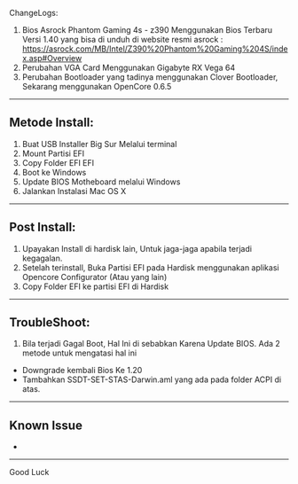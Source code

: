 ChangeLogs:
1. Bios Asrock Phantom Gaming 4s - z390 Menggunakan Bios Terbaru Versi 1.40 yang bisa di unduh di website resmi asrock : https://asrock.com/MB/Intel/Z390%20Phantom%20Gaming%204S/index.asp#Overview
2. Perubahan VGA Card Menggunakan Gigabyte RX Vega 64
3. Perubahan Bootloader yang tadinya menggunakan Clover Bootloader, Sekarang menggunakan OpenCore 0.6.5

---

## Metode Install:
1. Buat USB Installer Big Sur Melalui terminal
2. Mount Partisi EFI
3. Copy Folder EFI EFI
4. Boot ke Windows
5. Update BIOS Motheboard melalui Windows
6. Jalankan Instalasi Mac OS X

---

## Post Install:
1. Upayakan Install di hardisk lain, Untuk jaga-jaga apabila terjadi kegagalan.
1. Setelah terinstall, Buka Partisi EFI pada Hardisk menggunakan aplikasi Opencore Configurator (Atau yang lain)
2. Copy Folder EFI ke partisi EFI di Hardisk

---

## TroubleShoot:
1. Bila terjadi Gagal Boot, Hal Ini di sebabkan Karena Update BIOS. Ada 2 metode untuk mengatasi hal ini
  - Downgrade kembali Bios Ke 1.20
  - Tambahkan SSDT-SET-STAS-Darwin.aml yang ada pada folder ACPI di atas.

---

## Known Issue
-
---

Good Luck
